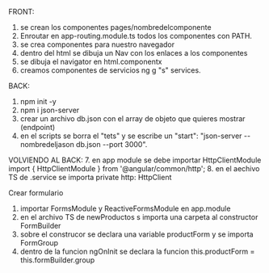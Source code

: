 FRONT:
1. se crean los componentes pages/nombredelcomponente
2. Enroutar en app-routing.module.ts todos los componentes con PATH.
3. se crea componentes para nuestro navegador
4. dentro del html se dibuja un Nav con los enlaces a los componentes
5. se dibuja el navigator en html.componentx
6. creamos componentes de servicios ng g "s" services.


BACK:
1. npm init -y
2. npm i json-server
3. crear un archivo db.json con el array de objeto que quieres mostrar (endpoint)
4. en el scripts se borra el "tets" y se escribe un "start": "json-server --nombredeljason db.json --port  3000".

VOLVIENDO AL BACK:
7. en app module se debe importar HttpClientModule
import { HttpClientModule } from '@angular/common/http';
8. en el aechivo TS de .service se importa private http: HttpClient

Crear formulario
1. importar FormsModule y ReactiveFormsModule en app.module
2. en el archivo TS de newProductos s importa una carpeta al constructor FormBuilder
3. sobre el construcor se declara una variable productForm y se importa FormGroup
4. dentro de la funcion ngOnInit se declara la funcion this.productForm = this.formBuilder.group
